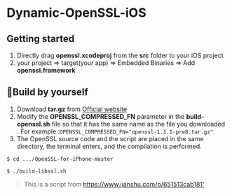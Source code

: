 # Dynamic-OpenSSL-iOS

## Getting started

1. Directly drag **openssl.xcodeproj** from the **src** folder to your iOS project
2. your project => target(your app) => Embedded Binaries => Add **openssl.framework**

## Build by yourself

1. Download **tar.gz** from  [Official website](https://www.openssl.org/source/)
2. Modify the **OPENSSL_COMPRESSED_FN** parameter in the **build-openssl.sh** file so that it has the same name as the file you downloaded . For example :`OPENSSL_COMPRESSED_FN="openssl-1.1.1-pre8.tar.gz"`
3. The OpenSSL source code and the script are placed in the same directory, the terminal enters, and the compilation is performed.

```
$ cd .../OpenSSL-for-iPhone-master

$ ./build-libssl.sh
```

>This is a script from <https://www.jianshu.com/p/651513cab181'>
